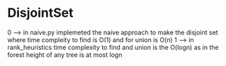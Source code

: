 # DisjointSet

0 --> in naive.py implemeted the naive approach to make the disjoint set where time compleity to find is O(1) and for union is O(n)
1 --> in rank_heuristics  time complexity to find and union is the O(logn) as in the forest height of any tree is at most logn
